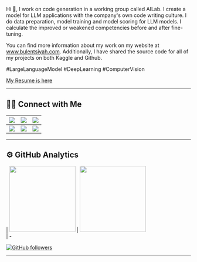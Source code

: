Hi 👋, I work on code generation in a working group called AILab. I create a model for LLM applications with the company's own code writing culture. I do data preparation, model training and model scoring for LLM models. I calculate the improved or weakened competencies before and after fine-tuning.

You can find more information about my work on my website at www.bulentsiyah.com. Additionally, I have shared the source code for all of my projects on both Kaggle and Github.

#LargeLanguageModel #DeepLearning #ComputerVision 

[My Resume is here](https://github.com/bulentsiyah/bulentsiyah/blob/master/Bulent_Siyah_resume_2023-03-01.pdf)

--------------------------------
## 🤝🏻 Connect with Me

| [![](https://img.shields.io/static/v1?style=for-the-badge&message=bulentsiyah.com&color=red&logo=Google+Chrome&logoColor=FFFFFF&label=)](https://www.bulentsiyah.com/)     | [![](https://img.shields.io/badge/linkedin-%230077B5.svg?&style=for-the-badge&logo=linkedin&logoColor=white)](https://www.linkedin.com/in/bulentsiyah/) |  [![](https://img.shields.io/static/v1?style=for-the-badge&message=GitHub&color=181717&logo=GitHub&logoColor=FFFFFF&label=)](https://github.com/bulentsiyah/)  | 
| ----------- | ----------- |--- |
|  [![](https://img.shields.io/badge/-YouTube-red?style=for-the-badge&logo=youtube&logoColor=white)](https://www.youtube.com/c/bulentsiyah/)       | [![](https://img.shields.io/badge/twitter-%231DA1F2.svg?&style=for-the-badge&logo=twitter&logoColor=white)](https://twitter.com/bulentsiyah/)        | [![](https://img.shields.io/static/v1?style=for-the-badge&message=Kaggle&color=222222&logo=Kaggle&logoColor=FFFFFF&label=)](https://www.kaggle.com/bulentsiyah/)|

------------------------------

## ⚙️ GitHub Analytics

| <img height="180em" src="https://github-readme-stats-eight-theta.vercel.app/api?username=bulentsiyah&show_icons=true&theme=radical&include_all_commits=true&count_private=true"/>    | <img height="180em" src="https://github-readme-stats-eight-theta.vercel.app/api/top-langs/?username=bulentsiyah&layout=compact&langs_count=8&theme=radical"/>   
| -

[![GitHub followers](https://img.shields.io/github/followers/bulentsiyah?style=social)](https://www.github.com/bulentsiyah)

--------------------------------
